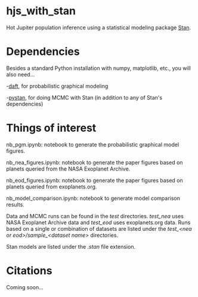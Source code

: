 # hjs_with_stan


Hot Jupiter population inference using a statistical modeling package [Stan](http://mc-stan.org/).


Dependencies
=======

Besides a standard Python installation with numpy, matplotlib, etc., you will also need...

-[daft](http://daft-pgm.org/), for probabilistic graphical modeling

-[pystan](https://pystan.readthedocs.io/en/latest/), for doing MCMC with Stan (in addition to any of Stan's dependencies)


Things of interest
=======

nb_pgm.ipynb: notebook to generate the probabilistic graphical model figures.

nb_nea_figures.ipynb: notebook to generate the paper figures based on planets queried from the NASA Exoplanet Archive.

nb_eod_figures.ipynb: notebook to generate the paper figures based on planets queried from exoplanets.org.

nb_model_comparison.ipynb: notebook to generate model comparison results.


Data and MCMC runs can be found in the *test* directories. *test_nea* uses NASA Exoplanet Archive data and *test_eod* uses exoplanets.org data. Runs based on a single or combination of datasets are listed under the *test_\<nea or eod\>/sample_\<dataset name\>* directories.

Stan models are listed under the *.stan* file extension.


Citations
=======
Coming soon...
